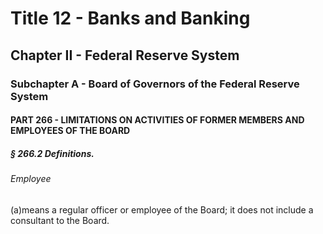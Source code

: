 
# Title 12 - Banks and Banking
## Chapter II - Federal Reserve System
### Subchapter A - Board of Governors of the Federal Reserve System
#### PART 266 - LIMITATIONS ON ACTIVITIES OF FORMER MEMBERS AND EMPLOYEES OF THE BOARD
##### § 266.2 Definitions.
###### Employee

(a)means a regular officer or employee of the Board; it does not include a consultant to the Board.
